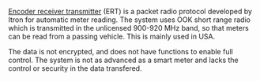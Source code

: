 [Encoder receiver transmitter](https://en.wikipedia.org/wiki/Encoder_receiver_transmitter) (ERT) is a packet radio protocol developed by Itron for automatic meter reading. The system uses OOK short range radio which is transmitted in the unlicensed 900-920 MHz band, so that meters can be read from a passing vehicle. This is mainly used in USA. 

The data is not encrypted, and does not have functions to enable full control. The system is not as advanced as a smart meter and lacks the control or  security in the data transfered.
 
